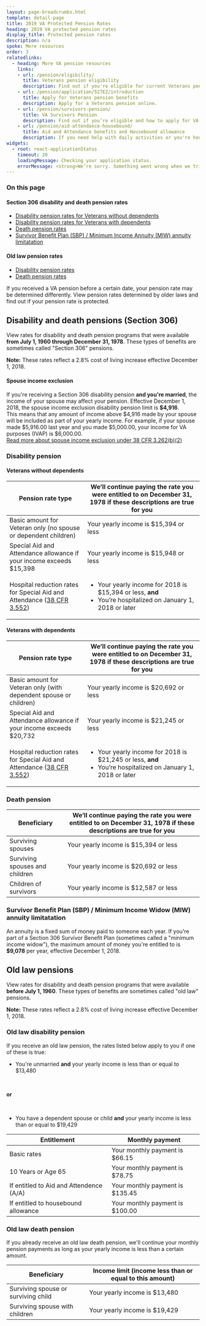 ```yaml
---
layout: page-breadcrumbs.html
template: detail-page
title: 2019 VA Protected Pension Rates
heading: 2019 VA protected pension rates
display_title: Protected pension rates
description: n/a
spoke: More resources
order: 3
relatedlinks:
  - heading: More VA pension resources
    links:
    - url: /pension/eligibility/
      title: Veterans pension eligibility
      description: Find out if you're eligible for current Veterans pension benefits.
    - url: /pension/application/527EZ/introduction
      title: Apply for Veterans pension benefits
      description: Apply for a Veterans pension online. 
    - url: /pension/survivors-pension/
      title: VA Survivors Pension
      description: Find out if you’re eligible and how to apply for VA pension benefits as a surviving spouse or child of a deceased Veteran with wartime service.
    - url: /pension/aid-attendance-housebound/
      title: Aid and Attendance benefits and Housebound allowance
      description: If you need help with daily activities or you're housebound, find out how to apply for extra VA pension benefits.
widgets:
  - root: react-applicationStatus
    timeout: 20
    loadingMessage: Checking your application status.
    errorMessage: <strong>We’re sorry. Something went wrong when we tried to load your saved application.</strong><br/>Please try refreshing your browser in a few minutes.
---
```


### On this page

#### Section 306 disability and death pension rates
- [Disability pension rates for Veterans without dependents](####Veterans-without-dependents)
- [Disability pension rates for Veterans with dependents](####Veteran-with-dependents)
- [Death pension rates](####Death-pension)
- [Survivor Benefit Plan (SBP) / Minimum Income Annuity (MIW) annuity limitatation](###Survivor-Benefit-Plan-(SBP)-/-Minimum-Income-Annuity-(MIW)-annuity-limitatation)

#### Old law pension rates
- [Disability pension rates](###Old-law-disability-pension)
- [Death pension rates](###Old-law-death-pension)



<div class="va-introtext">

If you received a VA pension before a certain date, your pension rate may be determined differently. View pension rates determined by older laws and find out if your pension rate is protected.

</div>

## Disability and death pensions (Section 306)

View rates for disability and death pension programs that were available <b>from July 1, 1960 through December 31, 1978</b>. These types of benefits are sometimes called  "Section 306" pensions.

<b>Note:</b> These rates reflect a 2.8% cost of living increase effective December 1, 2018.


#### Spouse income exclusion

If you're receiving a Section 306 disability pension **and you're married**, the income of your spouse may affect your pension. Effective December 1, 2018, the spouse income exclusion disability pension limit is <b>$4,916</b>. 
<br> 
This means that any amount of income above $4,916 made by your spouse will be included as part of your yearly income. For example, if your spouse made $5,916.00 last year and you made $5,000.00, your income for VA purposes (IVAP) is $6,000.00. 
<br>
[Read more about spouse income exclusion under 38 CFR 3.262(b)(2)](https://www.ecfr.gov/cgi-bin/text-idx?SID=ad275643432556b9dda942343fb89296&mc=true&node=pt38.1.3&rgn=div58#se38.1.3_126)

### Disability pension

#### Veterans without dependents

| Pension rate type | We’ll continue paying the rate you were entitled to on December 31, 1978 if these descriptions are true for you |
| --- | --- |
| Basic amount for Veteran only (no spouse or dependent children) | Your yearly income is $15,394 or less |
| Special Aid and Attendance allowance if your income exceeds $15,398 | Your yearly income is $15,948 or less |
| Hospital reduction rates for Special Aid and Attendance ([38 CFR 3.552](https://www.ecfr.gov/cgi-bin/text-idx?SID=ad275643432556b9dda942343fb89296&mc=true&node=pt38.1.3&rgn=div58#se38.1.3_1552)) | <ul><li>Your yearly income for 2018 is $15,394 or less, **and**<li>You’re hospitalized on January 1, 2018 or later</li></ul> |


#### Veterans with dependents

| Pension rate type | We’ll continue paying the rate you were entitled to on December 31, 1978 if these descriptions are true for you |
| --- | --- |
| Basic amount for Veteran only (with dependent spouse or children) | Your yearly income is $20,692 or less |
| Special Aid and Attendance allowance if your income exceeds $20,732 | Your yearly income is $21,245 or less |
| Hospital reduction rates for Special Aid and Attendance ([38 CFR 3.552](https://www.ecfr.gov/cgi-bin/text-idx?SID=ad275643432556b9dda942343fb89296&mc=true&node=pt38.1.3&rgn=div58#se38.1.3_1552)) | <ul><li>Your yearly income for 2018 is $21,245 or less, **and**<li>You’re hospitalized on January 1, 2018 or later</li></ul> |


### Death pension

| Beneficiary | We’ll continue paying the rate you were entitled to on December 31, 1978 if these descriptions are true for you |
| --- | --- |
| Surviving spouses | Your yearly income is $15,394 or less | 
| Surviving spouses and children | Your yearly income is $20,692 or less |
| Children of survivors | Your yearly income is $12,587 or less | 


### Survivor Benefit Plan (SBP) / Minimum Income Widow (MIW) annuity limitatation

An annuity is a fixed sum of money paid to someone each year. If you're part of a Section 306 Survivor Benefit Plan (sometimes called a "minimum income widow"), the maximum amount of money you're entitled to is <b>$9,078</b> per year, effective December 1, 2018. 

## Old law pensions

View rates for disability and death pension programs that were available <b>before July 1, 1960</b>. These types of benefits are sometimes called  "old law" pensions.

<b>Note:</b> These rates reflect a 2.8% cost of living increase effective December 1, 2018.

### Old law disability pension

If you receive an old law pension, the rates listed below apply to you if one of these is true:

- You're unmarried **and** your yearly income is less than or equal to $13,480
<br>

<b>or</b>

<br>

- You have a dependent spouse or child **and** your yearly income is less than or equal to $19,429


| Entitlement | Monthly payment | 
|--------------- | ---------------------- | 
| Basic rates | Your monthly payment is $66.15 |
| 10 Years or Age 65 | Your monthly payment is $78.75 | 
| If entitled to Aid and Attendence (A/A) | Your monthly payment is $135.45 |
| If entitled to housebound allowance | Your monthly payment is $100.00 |


### Old law death pension

If you already receive an old law death pension, we'll continue your monthly pension payments as long as your yearly income is less than a certain amount. 

| Beneficiary | Income limit (income less than or equal to this amount) | 
|--------------- | ---------------------- | 
| Surviving spouse or surviving child | Your yearly income is $13,480 | 
| Surviving spouse with children | Your yearly income is $19,429 | 

